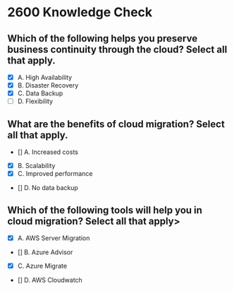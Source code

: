 # 2600 Knowledge Check

## Which of the following helps you preserve business continuity through the cloud? Select all that apply.

- [X] A. High Availability
- [X] B. Disaster Recovery
- [X] C. Data Backup
- [ ] D. Flexibility

## What are the benefits of cloud migration? Select all that apply.

- [] A. Increased costs
- [X] B. Scalability
- [X] C. Improved performance
- [] D. No data backup

## Which of the following tools will help you in cloud migration? Select all that apply>

- [X] A. AWS Server Migration
- [] B. Azure Advisor
- [X] C. Azure Migrate
- [] D. AWS Cloudwatch
